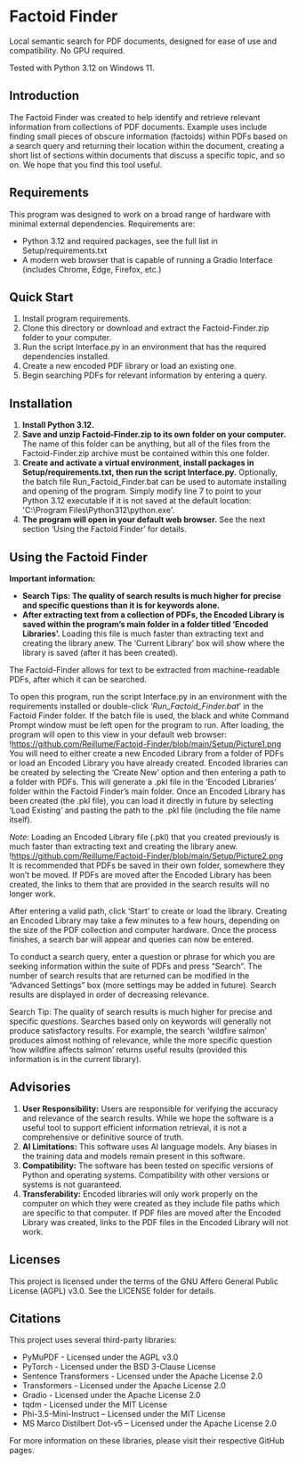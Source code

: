 # Factoid Finder

Local semantic search for PDF documents, designed for ease of use and compatibility. No GPU required.

Tested with Python 3.12 on Windows 11.

## Introduction

The Factoid Finder was created to help identify and retrieve relevant information from collections of PDF documents. Example uses include finding small pieces of obscure information (factoids) within PDFs based on a search query and returning their location within the document, creating a short list of sections within documents that discuss a specific topic, and so on. We hope that you find this tool useful.

## Requirements

This program was designed to work on a broad range of hardware with minimal external dependencies. Requirements are:

- Python 3.12 and required packages, see the full list in Setup/requirements.txt
- A modern web browser that is capable of running a Gradio Interface (includes Chrome, Edge, Firefox, etc.)

## Quick Start

1. Install program requirements.
2. Clone this directory or download and extract the Factoid-Finder.zip folder to your computer.
3. Run the script Interface.py in an environment that has the required dependencies installed.
4. Create a new encoded PDF library or load an existing one.
5. Begin searching PDFs for relevant information by entering a query.

## Installation

1. **Install Python 3.12.**
2. **Save and unzip Factoid-Finder.zip to its own folder on your computer.** The name of this folder can be anything, but all of the files from the Factoid-Finder.zip archive must be contained within this one folder.
3. **Create and activate a virtual environment, install packages in Setup/requirements.txt, then run the script Interface.py.** Optionally, the batch file Run_Factoid_Finder.bat can be used to automate installing and opening of the program. Simply modify line 7 to point to your Python 3.12 executable if it is not saved at the default location: 'C:\\Program Files\\Python312\\python.exe'.
4. **The program will open in your default web browser.** See the next section ‘Using the Factoid Finder’ for details.

## Using the Factoid Finder
**Important information:**

- **Search Tips: The quality of search results is much higher for precise and specific questions than it is for keywords alone.**
- **After extracting text from a collection of PDFs, the Encoded Library is saved within the program’s main folder in a folder titled ‘Encoded Libraries’.** Loading this file is much faster than extracting text and creating the library anew. The ‘Current Library’ box will show where the library is saved (after it has been created).

The Factoid-Finder allows for text to be extracted from machine-readable PDFs, after which it can be searched.

To open this program, run the script Interface.py in an environment with the requirements installed or double-click ‘_Run_Factoid_Finder.bat_’ in the Factoid Finder folder. If the batch file is used, the black and white Command Prompt window must be left open for the program to run. After loading, the program will open to this view in your default web browser:  
!https://github.com/Reillume/Factoid-Finder/blob/main/Setup/Picture1.png
You will need to either create a new Encoded Library from a folder of PDFs or load an Encoded Library you have already created. Encoded libraries can be created by selecting the ‘Create New’ option and then entering a path to a folder with PDFs. This will generate a .pkl file in the ‘Encoded Libraries’ folder within the Factoid Finder’s main folder. Once an Encoded Library has been created (the .pkl file), you can load it directly in future by selecting ‘Load Existing’ and pasting the path to the .pkl file (including the file name itself).

_Note:_ Loading an Encoded Library file (.pkl) that you created previously is much faster than extracting text and creating the library anew.
!https://github.com/Reillume/Factoid-Finder/blob/main/Setup/Picture2.png
It is recommended that PDFs be saved in their own folder, somewhere they won’t be moved. If PDFs are moved after the Encoded Library has been created, the links to them that are provided in the search results will no longer work.

After entering a valid path, click ‘Start’ to create or load the library. Creating an Encoded Library may take a few minutes to a few hours, depending on the size of the PDF collection and computer hardware. Once the process finishes, a search bar will appear and queries can now be entered.

To conduct a search query, enter a question or phrase for which you are seeking information within the suite of PDFs and press “Search”. The number of search results that are returned can be modified in the “Advanced Settings” box (more settings may be added in future). Search results are displayed in order of decreasing relevance.

Search Tip: The quality of search results is much higher for precise and specific _questions_. Searches based only on keywords will generally not produce satisfactory results. For example, the search ‘wildfire salmon’ produces almost nothing of relevance, while the more specific question ‘how wildfire affects salmon’ returns useful results (provided this information is in the current library).

## Advisories

1. **User Responsibility:** Users are responsible for verifying the accuracy and relevance of the search results. While we hope the software is a useful tool to support efficient information retrieval, it is not a comprehensive or definitive source of truth.
2. **AI Limitations:** This software uses AI language models. Any biases in the training data and models remain present in this software.
3. **Compatibility:** The software has been tested on specific versions of Python and operating systems. Compatibility with other versions or systems is not guaranteed.
4. **Transferability:** Encoded libraries will only work properly on the computer on which they were created as they include file paths which are specific to that computer. If PDF files are moved after the Encoded Library was created, links to the PDF files in the Encoded Library will not work.

## Licenses

This project is licensed under the terms of the GNU Affero General Public License (AGPL) v3.0. See the LICENSE folder for details.

## Citations

This project uses several third-party libraries:

- PyMuPDF - Licensed under the AGPL v3.0
- PyTorch - Licensed under the BSD 3-Clause License
- Sentence Transformers - Licensed under the Apache License 2.0
- Transformers - Licensed under the Apache License 2.0
- Gradio - Licensed under the Apache License 2.0
- tqdm - Licensed under the MIT License
- Phi-3.5-Mini-Instruct – Licensed under the MIT License
- MS Marco Distilbert Dot-v5 – Licensed under the Apache License 2.0

For more information on these libraries, please visit their respective GitHub pages.
